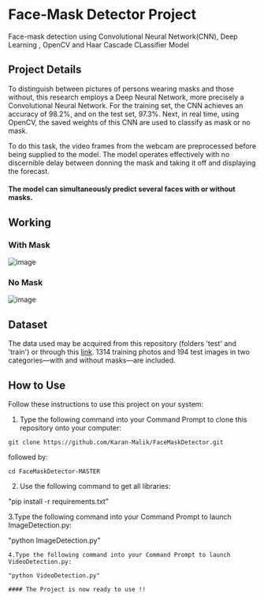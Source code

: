 # Face-Mask Detector Project
Face-mask detection using  Convolutional Neural Network(CNN), Deep Learning , OpenCV and Haar Cascade CLassifier Model

## Project Details
To distinguish between pictures of persons wearing masks and those without, this research employs a Deep Neural Network, more precisely a Convolutional Neural Network. For the training set, the CNN achieves an accuracy of 98.2%, and on the test set, 97.3%. Next, in real time, using OpenCV, the saved weights of this CNN are used to classify as mask or no mask.

To do this task, the video frames from the webcam are preprocessed before being supplied to the model. The model operates effectively with no discernible delay between donning the mask and taking it off and displaying the forecast.

#### The model can simultaneously predict several faces with or without masks.

## Working 

### With Mask

![image](mask.png)

### No Mask

![image](nomask.png)




## Dataset

The data used may be acquired from this repository (folders 'test' and 'train') or through this [link](https://data-flair.training/blogs/download-face-mask-data/). 1314 training photos and 194 test images in two categories—with and without masks—are included.

## How to Use

Follow these instructions to use this project on your system:

1. Type the following command into your Command Prompt to clone this repository onto your computer:

```
git clone https://github.com/Karan-Malik/FaceMaskDetector.git
```
followed by:

```
cd FaceMaskDetector-MASTER
```


2. Use the following command to get all libraries:

 "pip install -r requirements.txt"

3.Type the following command into your Command Prompt to launch ImageDetection.py: 

"python ImageDetection.py" 
```
4.Type the following command into your Command Prompt to launch VideoDetection.py: 

"python VideoDetection.py"

#### The Project is now ready to use !!


